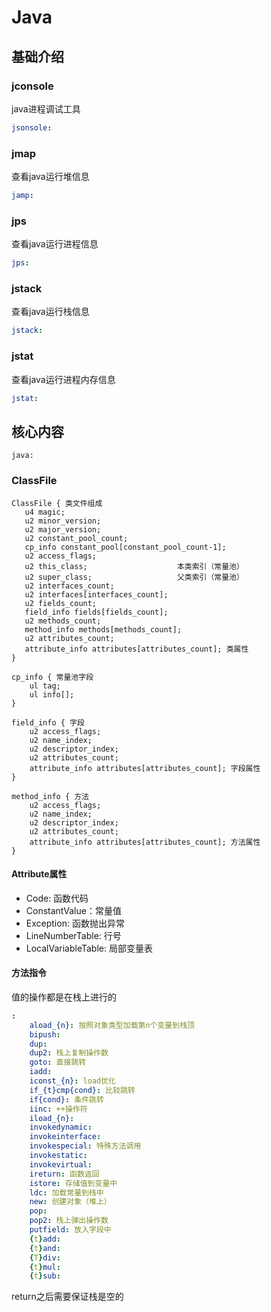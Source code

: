 # Java


## 基础介绍





### jconsole

java进程调试工具

```yaml
jsonsole:

```

### jmap

查看java运行堆信息

```yaml
jamp:

```


### jps

查看java运行进程信息

```yaml
jps:

```

### jstack

查看java运行栈信息

```yaml
jstack:

```



### jstat

查看java运行进程内存信息

```yaml
jstat:

```













## 核心内容
```
java:

```







### ClassFile
```
ClassFile { 类文件组成
   u4 magic;
   u2 minor_version;
   u2 major_version;
   u2 constant_pool_count;
   cp_info constant_pool[constant_pool_count-1];
   u2 access_flags;
   u2 this_class;                    本类索引（常量池）
   u2 super_class;                   父类索引（常量池）
   u2 interfaces_count;
   u2 interfaces[interfaces_count];
   u2 fields_count;
   field_info fields[fields_count];
   u2 methods_count;
   method_info methods[methods_count];
   u2 attributes_count;
   attribute_info attributes[attributes_count]; 类属性
}

cp_info { 常量池字段
    ul tag;
    ul info[];
}

field_info { 字段
    u2 access_flags;
    u2 name_index;
    u2 descriptor_index;
    u2 attributes_count;
    attribute_info attributes[attributes_count]; 字段属性
}

method_info { 方法
    u2 access_flags;
    u2 name_index;
    u2 descriptor_index;
    u2 attributes_count;
    attribute_info attributes[attributes_count]; 方法属性
}
```


#### Attribute属性
- Code: 函数代码
- ConstantValue：常量值
- Exception: 函数抛出异常
- LineNumberTable: 行号
- LocalVariableTable: 局部变量表


#### 方法指令

值的操作都是在栈上进行的

```yaml
:
    aload_{n}: 按照对象类型加载第n个变量到栈顶
    bipush:
    dup:
    dup2: 栈上复制操作数
    goto: 直接跳转
    iadd:
    iconst_{n}: load优化
    if_{t}cmp{cond}: 比较跳转
    if{cond}: 条件跳转
    iinc: ++操作符
    iload_{n}:
    invokedynamic:
    invokeinterface:
    invokespecial: 特殊方法调用
    invokestatic:
    invokevirtual:
    ireturn: 函数返回
    istore: 存储值到变量中
    ldc: 加载常量到栈中
    new: 创建对象（堆上）
    pop:
    pop2: 栈上弹出操作数
    putfield: 放入字段中
    {t}add:
    {t}and:
    {T}div:
    {t}mul:
    {t}sub:
```

return之后需要保证栈是空的

